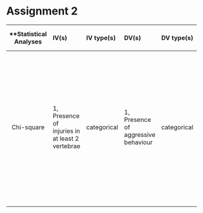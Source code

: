 # Assignment 2

| **Statistical Analyses	|  IV(s)  |  IV type(s) |  DV(s)  |  DV type(s)  |  Control Var | Control Var type  | Question to be answered | _H0_ | alpha | link to paper **| 
|:----------:|:----------|:------------|:-------------|:-------------|:------------|:------------- |:------------------|:----:|:-------:|:-------|
Chi-square	| 1, Presence of injuries in at least 2 vertebrae  | categorical | 1, Presence of aggressive behaviour| categorical | NA | NA | 	Are horses with damage to at least two vertebrae significantly more likely to have aggressive behavior? | Proportion of aggressive horses with at least two affected vertebrae <= Proportion of aggressive horses with no affected vertebrae or one slightly affected vertebra | 0.05 | [Partners with Bad Temper: Reject or Cure? A Study of Chronic Pain and Aggression in Horses](http://journals.plos.org/plosone/article?id=10.1371/journal.pone.0012434) |
  |||||||||